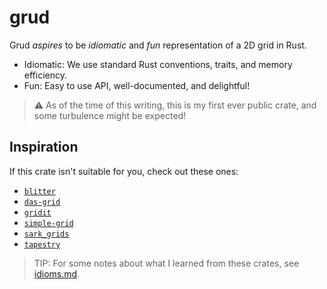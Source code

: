 # grud

Grud _aspires_ to be _idiomatic_ and _fun_ representation of a 2D grid in Rust.

- Idiomatic: We use standard Rust conventions, traits, and memory efficiency.
- Fun: Easy to use API, well-documented, and delightful!

> ⚠️ As of the time of this writing, this is my first ever public crate, and
> some turbulence might be expected!

## Inspiration

If this crate isn't suitable for you, check out these ones:

- [`blitter`](https://crates.io/crates/blitter)
- [`das-grid`](https://crates.io/crates/das-grid)
- [`gridit`](https://crates.io/crates/gridit)
- [`simple-grid`](https://crates.io/crates/simple-grid)
- [`sark_grids`](https://crates.io/crates/sark_grids)
- [`tapestry`](https://crates.io/crates/tapestry)

> TIP: For some notes about what I learned from these crates, see
> [idioms.md](idioms.md).
